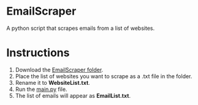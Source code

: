 # EmailScraper
A python script that scrapes emails from a list of websites.
# Instructions
1. Download the [EmailScraper folder](EmailScraper/).
2. Place the list of websites you want to scrape as a .txt file in the folder.
3. Rename it to <b>WebsiteList.txt</b>.
4. Run the [main.py](EmailScraper/main.py) file.
5. The list of emails will appear as <b>EmailList.txt</b>.
